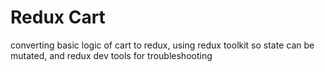 # Redux Cart

converting basic logic of cart to redux, using redux toolkit so state can be mutated, and redux
dev tools for troubleshooting
